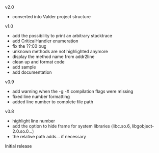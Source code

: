 v2.0
  - converted into Valder project structure

v1.0
  - add the possibility to print an arbitrary stacktrace
  - add CriticalHandler enumeration
  - fix the ??:00 bug
  - unknown methods are not highlighted anymore
  - display the method name from addr2line
  - clean up and format code 
  - add sample
  - add documentation

v0.9
  - add warning when the -g -X compilation flags were missing
  - fixed line number formatting
  - added line number to complete file path

v0.8
  - highlight line number
  - add the option to hide frame for system libraries (libc.so.6, libgobject-2.0.so.0...)
  - the relative path adds .. if necessary

Initial release